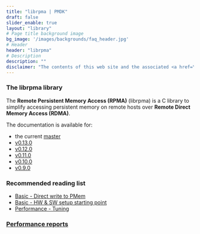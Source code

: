 ```yaml
---
title: "librpma | PMDK"
draft: false
slider_enable: true
layout: "library"
# Page title background image
bg_image: '/images/backgrounds/faq_header.jpg'
# Header
header: "librpma"
# Description
description: ""
disclaimer: "The contents of this web site and the associated <a href=\"https://github.com/pmem\">GitHub repositories</a> are BSD-licensed open source."
---
```


### The librpma library

The **Remote Persistent Memory Access (RPMA)** (librpma) is a C library to simplify accessing persistent memory on remote hosts over **Remote Direct Memory Access (RDMA)**.

The documentation is available for:

* the current <a href="manpages/master/librpma.7.html">master</a>
* <a href="manpages/v0.13.0/librpma.7.html">v0.13.0</a>
* <a href="manpages/v0.12.0/librpma.7.html">v0.12.0</a>
* <a href="manpages/v0.11.0/librpma.7.html">v0.11.0</a>
* <a href="manpages/v0.10.0/librpma.7.html">v0.10.0</a>
* <a href="manpages/v0.9.0/librpma.7.html">v0.9.0</a>

### Recommended reading list

* [Basic - Direct write to PMem](/rpma/documentation/basic-direct-write-to-pmem)
* [Basic - HW & SW setup starting point](/rpma/documentation/basic-hw_sw_setup_starting_point)
* [Performance - Tuning](/rpma/documentation/perf-tuning)

### <a href="/rpma/reports">Performance reports</a>
